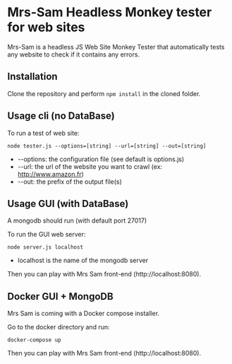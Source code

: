# Mrs-Sam Headless Monkey tester for web sites

Mrs-Sam is a headless JS Web Site Monkey Tester that automatically tests any website to check if it contains any errors.

## Installation

Clone the repository and perform `npm install` in the cloned folder.

## Usage cli (no DataBase)

To run a test of web site:

    node tester.js --options=[string] --url=[string] --out=[string]


* --options: the configuration file (see default is options.js)
* --url: the url of the website you want to crawl (ex: http://www.amazon.fr)
* --out: the prefix of the output file(s)


## Usage GUI (with DataBase)

A mongodb should run (with default port 27017)

To run the GUI web server:

    node server.js localhost


* localhost is the name of the mongodb server 

Then you can play with Mrs Sam front-end (http://localhost:8080).


## Docker GUI + MongoDB

Mrs Sam is coming with a Docker compose installer.

Go to the docker directory and run:

    docker-compose up 

Then you can play with Mrs Sam front-end (http://localhost:8080).

